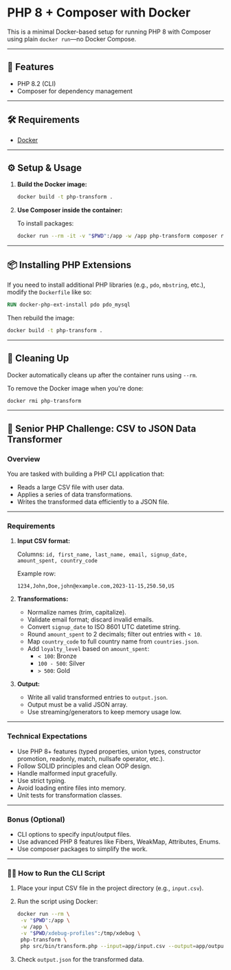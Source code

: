 # PHP 8 + Composer with Docker

This is a minimal Docker-based setup for running PHP 8 with Composer using plain `docker run`—no Docker Compose.

---

## 🚀 Features

- PHP 8.2 (CLI)
- Composer for dependency management

---

## 🛠 Requirements

- [Docker](https://www.docker.com/)

---

## ⚙️ Setup & Usage

1. **Build the Docker image:**

   ```bash
   docker build -t php-transform .
   ```

2. **Use Composer inside the container:**

   To install packages:

   ```bash
   docker run --rm -it -v "$PWD":/app -w /app php-transform composer require vendor/package
   ```

---

## 📦 Installing PHP Extensions

If you need to install additional PHP libraries (e.g., `pdo`, `mbstring`, etc.), modify the `Dockerfile` like so:

```Dockerfile
RUN docker-php-ext-install pdo pdo_mysql
```

Then rebuild the image:

```bash
docker build -t php-transform .
```

---

## 🧼 Cleaning Up

Docker automatically cleans up after the container runs using `--rm`.

To remove the Docker image when you're done:

```bash
docker rmi php-transform
```

---

## 🧪 Senior PHP Challenge: CSV to JSON Data Transformer

### Overview

You are tasked with building a PHP CLI application that:

- Reads a large CSV file with user data.
- Applies a series of data transformations.
- Writes the transformed data efficiently to a JSON file.

---

### Requirements

1. **Input CSV format:**

   Columns: `id, first_name, last_name, email, signup_date, amount_spent, country_code`

   Example row:

   ```csv
   1234,John,Doe,john@example.com,2023-11-15,250.50,US
   ```

2. **Transformations:**

   - Normalize names (trim, capitalize).
   - Validate email format; discard invalid emails.
   - Convert `signup_date` to ISO 8601 UTC datetime string.
   - Round `amount_spent` to 2 decimals; filter out entries with `< 10`.
   - Map `country_code` to full country name from `countries.json`.
   - Add `loyalty_level` based on `amount_spent`:
     - `< 100`: Bronze
     - `100 - 500`: Silver
     - `> 500`: Gold

3. **Output:**

   - Write all valid transformed entries to `output.json`.
   - Output must be a valid JSON array.
   - Use streaming/generators to keep memory usage low.

---

### Technical Expectations

- Use PHP 8+ features (typed properties, union types, constructor promotion, readonly, match, nullsafe operator, etc.).
- Follow SOLID principles and clean OOP design.
- Handle malformed input gracefully.
- Use strict typing.
- Avoid loading entire files into memory.
- Unit tests for transformation classes.

---

### Bonus (Optional)

- CLI options to specify input/output files.
- Use advanced PHP 8 features like Fibers, WeakMap, Attributes, Enums.
- Use composer packages to simplify the work.

---

### 🏃‍♂️ How to Run the CLI Script

1. Place your input CSV file in the project directory (e.g., `input.csv`).

2. Run the script using Docker:

   ```bash
   docker run --rm \
    -v "$PWD":/app \
    -w /app \
    -v "$PWD/xdebug-profiles":/tmp/xdebug \
    php-transform \
    php src/bin/transform.php --input=app/input.csv --output=app/output.json
   ```

3. Check `output.json` for the transformed data.
